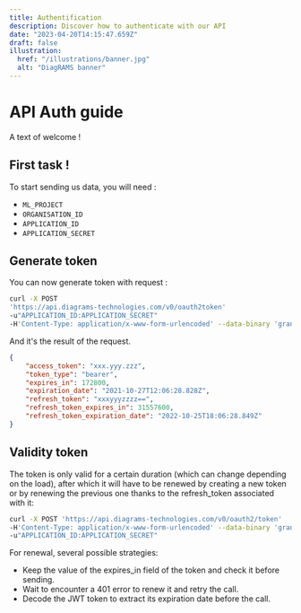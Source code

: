 ```yaml
---
title: Authentification
description: Discover how to authenticate with our API
date: "2023-04-20T14:15:47.659Z"
draft: false
illustration:
  href: "/illustrations/banner.jpg"
  alt: "DiagRAMS banner"
---
```


# API Auth guide

A text of welcome !

## First task !

To start sending us data, you will need :
          
- `ML_PROJECT`
- `ORGANISATION_ID`
- `APPLICATION_ID`
- `APPLICATION_SECRET`

## Generate token

You can now generate token with request :
          
```bash 
curl -X POST 
'https://api.diagrams-technologies.com/v0/oauth2token' 
-u"APPLICATION_ID:APPLICATION_SECRET" 
-H'Content-Type: application/x-www-form-urlencoded' --data-binary 'grant_type=client_credentials'
```
          
And it's the result of the request.
          
```json 
{
    "access_token": "xxx.yyy.zzz",
    "token_type": "bearer",
    "expires_in": 172800,
    "expiration_date": "2021-10-27T12:06:28.828Z",
    "refresh_token": "xxxyyyzzzz==",
    "refresh_token_expires_in": 31557600,
    "refresh_token_expiration_date": "2022-10-25T18:06:28.849Z"
}
```

## Validity token

The token is only valid for a certain duration (which can change depending on the load), after which it will have to be renewed by creating a new token or by renewing the previous one thanks to the refresh_token associated with it:
          
```bash 
curl -X POST 'https://api.diagrams-technologies.com/v0/oauth2/token' 
-H'Content-Type: application/x-www-form-urlencoded' --data-binary 'grant_type=refresh_token&scope=data&refresh_token=refresh_token_encoded' 
-u"APPLICATION_ID:APPLICATION_SECRET"
```
          
For renewal, several possible strategies:
          
- Keep the value of the expires_in field of the token and check it before sending.
- Wait to encounter a 401 error to renew it and retry the call.
- Decode the JWT token to extract its expiration date before the call.

